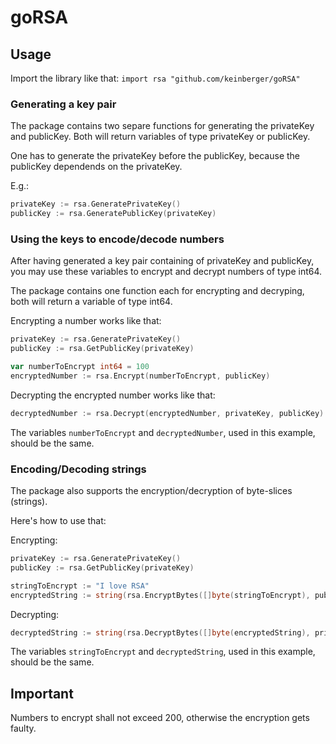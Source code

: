 # goRSA

## Usage

Import the library like that: `import rsa "github.com/keinberger/goRSA"`

### Generating a key pair

The package contains two separe functions for generating the privateKey and publicKey. Both will return variables of type privateKey or publicKey.

One has to generate the privateKey before the publicKey, because the publicKey dependends on the privateKey.

E.g.: 
```Go
privateKey := rsa.GeneratePrivateKey()
publicKey := rsa.GeneratePublicKey(privateKey)
```

### Using the keys to encode/decode numbers

After having generated a key pair containing of privateKey and publicKey, you may use these variables to encrypt and decrypt numbers of type int64.

The package contains one function each for encrypting and decryping, both will return a variable of type int64.

Encrypting a number works like that: 
```Go
privateKey := rsa.GeneratePrivateKey()
publicKey := rsa.GetPublicKey(privateKey)

var numberToEncrypt int64 = 100
encryptedNumber := rsa.Encrypt(numberToEncrypt, publicKey)
```

Decrypting the encrypted number works like that: 
```Go
decryptedNumber := rsa.Decrypt(encryptedNumber, privateKey, publicKey)
```

The variables `numberToEncrypt` and `decryptedNumber`, used in this example, should be the same.

### Encoding/Decoding strings

The package also supports the encryption/decryption of byte-slices (strings).

Here's how to use that:

Encrypting:
```Go
privateKey := rsa.GeneratePrivateKey()
publicKey := rsa.GetPublicKey(privateKey)

stringToEncrypt := "I love RSA"
encryptedString := string(rsa.EncryptBytes([]byte(stringToEncrypt), publicKey))
```

Decrypting:
```Go
decryptedString := string(rsa.DecryptBytes([]byte(encryptedString), privateKey, publicKey))
```

The variables `stringToEncrypt` and `decryptedString`, used in this example, should be the same.

## Important

Numbers to encrypt shall not exceed 200, otherwise the encryption gets faulty.
